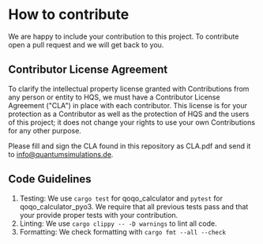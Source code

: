 # How to contribute

We are happy to include your contribution to this project. To contribute open a pull request and we will get back to you.

## Contributor License Agreement

To clarify the intellectual property license granted with Contributions from any person or entity to HQS, we must have a Contributor License Agreement ("CLA") in place with each contributor. This license is for your protection as a Contributor as well as the protection of HQS and the users of this project; it does not change your rights to use your own Contributions for any other purpose.

Please fill and sign the CLA found in this repository as CLA.pdf and send it to info@quantumsimulations.de.

## Code Guidelines

1. Testing: We use `cargo test` for qoqo_calculator and `pytest` for qoqo_calculator_pyo3. We require that all previous tests pass and that your provide proper tests with your contribution.
2. Linting: We use `cargo clippy -- -D warnings` to lint all code.
3. Formatting: We check formatting with `cargo fmt --all --check`
